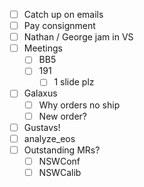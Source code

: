- [ ] Catch up on emails
- [ ] Pay consignment
- [ ] Nathan / George jam in VS
- [ ] Meetings
  - [ ] BB5
  - [ ] 191
    - [ ] 1 slide plz
- [ ] Galaxus
  - [ ] Why orders no ship
  - [ ] New order?
- [ ] Gustavs!
- [ ] analyze_eos
- [ ] Outstanding MRs?
  - [ ] NSWConf
  - [ ] NSWCalib
